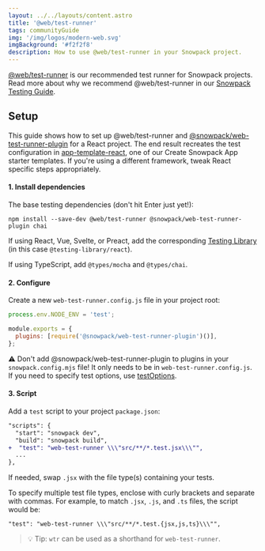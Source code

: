 ```yaml
---
layout: ../../layouts/content.astro
title: '@web/test-runner'
tags: communityGuide
img: '/img/logos/modern-web.svg'
imgBackground: '#f2f2f8'
description: How to use @web/test-runner in your Snowpack project.
---
```


[@web/test-runner](https://www.npmjs.com/package/@web/test-runner) is our recommended test runner for Snowpack projects. Read more about why we recommend @web/test-runner in our [Snowpack Testing Guide](/guides/testing).

## Setup

This guide shows how to set up @web/test-runner and [@snowpack/web-test-runner-plugin](https://www.npmjs.com/package/@snowpack/web-test-runner-plugin) for a React project. The end result recreates the test configuration in [app-template-react](https://github.com/withastro/snowpack/blob/main/create-snowpack-app/app-template-react), one of our Create Snowpack App starter templates. If you're using a different framework, tweak React specific steps appropriately.

#### 1. Install dependencies

The base testing dependencies (don't hit Enter just yet!):

```
npm install --save-dev @web/test-runner @snowpack/web-test-runner-plugin chai
```

If using React, Vue, Svelte, or Preact, add the corresponding [Testing Library](https://testing-library.com/) (in this case `@testing-library/react`).

If using TypeScript, add `@types/mocha` and `@types/chai`.

#### 2. Configure

Create a new `web-test-runner.config.js` file in your project root:

```js
process.env.NODE_ENV = 'test';

module.exports = {
  plugins: [require('@snowpack/web-test-runner-plugin')()],
};
```

⚠️ Don't add @snowpack/web-test-runner-plugin to plugins in your `snowpack.config.mjs` file! It only needs to be in `web-test-runner.config.js`. If you need to specify test options, use [testOptions](https://www.snowpack.dev/reference/configuration#testoptions).

#### 3. Script

Add a `test` script to your project `package.json`:

```diff
"scripts": {
  "start": "snowpack dev",
  "build": "snowpack build",
+  "test": "web-test-runner \\\"src/**/*.test.jsx\\\"",
  ...
},
```

If needed, swap `.jsx` with the file type(s) containing your tests.

To specify multiple test file types, enclose with curly brackets and separate with commas. For example, to match `.jsx`, `.js`, and `.ts` files, the script would be:

```
"test": "web-test-runner \\\"src/**/*.test.{jsx,js,ts}\\\"",
```

> 💡 Tip: `wtr` can be used as a shorthand for `web-test-runner`.
